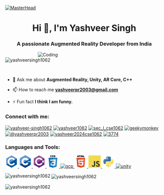 [![MasterHead](https://www.globaltechoutlook.com/wp-content/uploads/2021/02/Augmented-reality.jpg)](https://rishavchanda.io)
<h1 align="center">Hi 👋, I'm Yashveer Singh</h1>
<h3 align="center">A passionate Augmented Reality Developer from India</h3>
<img align = "right" alt = "Coding" width = "400" src = "https://www.google.com/imgres?imgurl=https%3A%2F%2Fcamo.githubusercontent.com%2F5ddf73ad3a205111cf8c686f687fc216c2946a75005718c8da5b837ad9de78c9%2F68747470733a2f2f7468756d62732e6766796361742e636f6d2f4576696c4e657874446576696c666973682d736d616c6c2e676966&imgrefurl=https%3A%2F%2Fgithub.com%2Frudrabarad%2FGifs&tbnid=55jyr3BK5duBpM&vet=12ahUKEwjRy4_ZmpL6AhVh83MBHai-Ak8QMygHegUIARDfAQ..i&docid=CJdgcKdcN0j58M&w=800&h=600&itg=1&q=animated%20coding%20gif&hl=en&ved=2ahUKEwjRy4_ZmpL6AhVh83MBHai-Ak8QMygHegUIARDfAQ">

<p align="left"> <img src="https://komarev.com/ghpvc/?username=yashveersingh1062&label=Profile%20views&color=0e75b6&style=flat" alt="yashveersingh1062" /> </p>

<p align="left"> <a href="https://twitter.com/" target="blank"><img src="https://img.shields.io/twitter/follow/?logo=twitter&style=for-the-badge" alt="" /></a> </p>

- 💬 Ask me about **Augmented Reality, Unity, AR Core, C++**

- 📫 How to reach me **yashveerpr2003@gmail.com**

- ⚡ Fun fact **I think I am funny.**

<h3 align="left">Connect with me:</h3>
<p align="left">
<a href="https://linkedin.com/in/yashveer-singh1062" target="blank"><img align="center" src="https://raw.githubusercontent.com/rahuldkjain/github-profile-readme-generator/master/src/images/icons/Social/linked-in-alt.svg" alt="yashveer-singh1062" height="30" width="40" /></a>
<a href="https://www.codechef.com/users/yashveer1062" target="blank"><img align="center" src="https://cdn.jsdelivr.net/npm/simple-icons@3.1.0/icons/codechef.svg" alt="yashveer1062" height="30" width="40" /></a>
<a href="https://www.hackerrank.com/sec_l_cse1062" target="blank"><img align="center" src="https://raw.githubusercontent.com/rahuldkjain/github-profile-readme-generator/master/src/images/icons/Social/hackerrank.svg" alt="sec_l_cse1062" height="30" width="40" /></a>
<a href="https://www.leetcode.com/geekymonkey" target="blank"><img align="center" src="https://raw.githubusercontent.com/rahuldkjain/github-profile-readme-generator/master/src/images/icons/Social/leet-code.svg" alt="geekymonkey" height="30" width="40" /></a>
<a href="https://www.hackerearth.com/@yashveerpr2003" target="blank"><img align="center" src="https://raw.githubusercontent.com/rahuldkjain/github-profile-readme-generator/master/src/images/icons/Social/hackerearth.svg" alt="@yashveerpr2003" height="30" width="40" /></a>
<a href="https://auth.geeksforgeeks.org/user/yashveer2024cse1062" target="blank"><img align="center" src="https://raw.githubusercontent.com/rahuldkjain/github-profile-readme-generator/master/src/images/icons/Social/geeks-for-geeks.svg" alt="yashveer2024cse1062" height="30" width="40" /></a>
<a href="https://discord.gg/3774" target="blank"><img align="center" src="https://raw.githubusercontent.com/rahuldkjain/github-profile-readme-generator/master/src/images/icons/Social/discord.svg" alt="3774" height="30" width="40" /></a>
</p>

<h3 align="left">Languages and Tools:</h3>
<p align="left"> <a href="https://www.cprogramming.com/" target="_blank" rel="noreferrer"> <img src="https://raw.githubusercontent.com/devicons/devicon/master/icons/c/c-original.svg" alt="c" width="40" height="40"/> </a> <a href="https://www.w3schools.com/cpp/" target="_blank" rel="noreferrer"> <img src="https://raw.githubusercontent.com/devicons/devicon/master/icons/cplusplus/cplusplus-original.svg" alt="cplusplus" width="40" height="40"/> </a> <a href="https://www.w3schools.com/cs/" target="_blank" rel="noreferrer"> <img src="https://raw.githubusercontent.com/devicons/devicon/master/icons/csharp/csharp-original.svg" alt="csharp" width="40" height="40"/> </a> <a href="https://www.w3schools.com/css/" target="_blank" rel="noreferrer"> <img src="https://raw.githubusercontent.com/devicons/devicon/master/icons/css3/css3-original-wordmark.svg" alt="css3" width="40" height="40"/> </a> <a href="https://cloud.google.com" target="_blank" rel="noreferrer"> <img src="https://www.vectorlogo.zone/logos/google_cloud/google_cloud-icon.svg" alt="gcp" width="40" height="40"/> </a> <a href="https://www.w3.org/html/" target="_blank" rel="noreferrer"> <img src="https://raw.githubusercontent.com/devicons/devicon/master/icons/html5/html5-original-wordmark.svg" alt="html5" width="40" height="40"/> </a> <a href="https://developer.mozilla.org/en-US/docs/Web/JavaScript" target="_blank" rel="noreferrer"> <img src="https://raw.githubusercontent.com/devicons/devicon/master/icons/javascript/javascript-original.svg" alt="javascript" width="40" height="40"/> </a> <a href="https://www.python.org" target="_blank" rel="noreferrer"> <img src="https://raw.githubusercontent.com/devicons/devicon/master/icons/python/python-original.svg" alt="python" width="40" height="40"/> </a> <a href="https://unity.com/" target="_blank" rel="noreferrer"> <img src="https://www.vectorlogo.zone/logos/unity3d/unity3d-icon.svg" alt="unity" width="40" height="40"/> </a> </p>

<p><img align="left" src="https://github-readme-stats.vercel.app/api/top-langs?username=yashveersingh1062&show_icons=true&locale=en&layout=compact" alt="yashveersingh1062" /></p>

<p>&nbsp;<img align="center" src="https://github-readme-stats.vercel.app/api?username=yashveersingh1062&show_icons=true&locale=en" alt="yashveersingh1062" /></p>

<p><img align="center" src="https://github-readme-streak-stats.herokuapp.com/?user=yashveersingh1062&" alt="yashveersingh1062" /></p>
